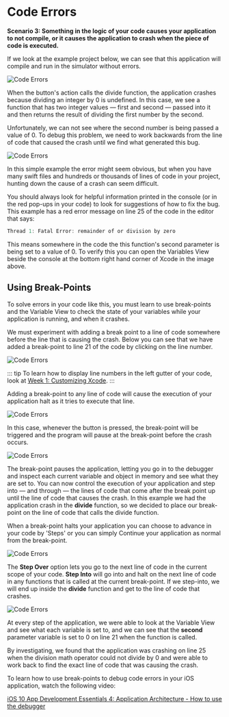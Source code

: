 # Code Errors

**Scenario 3:  Something in the logic of your code causes your application to not compile, or it causes the application to crash when the piece of code is executed.**

If we look at the example project below, we can see that this application will compile and run in the simulator without errors.

![Code Errors](/mad9137/assets/img/CodeError_1.png)

When the button's action calls the divide function, the application crashes because dividing an integer by 0 is undefined.  In this case, we see a function that has two integer values *—* first and second *—* passed into it and then returns the result of dividing the first number by the second.

Unfortunately, we can not see where the second number is being passed a value of 0.  To debug this problem, we need to work backwards from the line of code that caused the crash until we find what generated this bug.

![Code Errors](/mad9137/assets/img/CodeError_2.png)

In this simple example the error might seem obvious, but when you have many swift files and hundreds or thousands of lines of code in your project, hunting down the cause of a crash can seem difficult.

You should always look for helpful information printed in the console (or in the red pop-ups in your code) to look for suggestions of how to fix the bug.  This example has a red error message on line 25 of the code in the editor that says:

```swift
Thread 1: Fatal Error: remainder of or division by zero
```

This means somewhere in the code the this function's second parameter is being set to a value of 0.  To verify this you can open the Variables View beside the console at the bottom right hand corner of Xcode in the image above.

## Using Break-Points

To solve errors in your code like this, you must learn to use break-points and the Variable View to check the state of your variables while your application is running, and when it crashes.

We must experiment with adding a break point to a line of code somewhere before the line that is causing the crash.  Below you can see that we have added a break-point to line 21 of the code by clicking on the line number.

![Code Errors](/mad9137/assets/img/CodeError_3.png)

::: tip 
To learn how to display line numbers in the left gutter of your code, look at [Week 1: Customizing Xcode](/content/week-1/xcode-customize.md).
:::

Adding a break-point to any line of code will cause the execution of your application halt as it tries to execute that line.

![Code Errors](/mad9137/assets/img/CodeError_4.png)

In this case, whenever the button is pressed, the break-point will be triggered and the program will pause at the break-point before the crash occurs.

![Code Errors](/mad9137/assets/img/CodeError_5.png)

The break-point pauses the application, letting you go in to the debugger and inspect each current variable and object in memory and see what they are set to.  You can now control the execution of your application and step into *—* and through *—* the lines of code that come after the break point up until the line of code that causes the crash.  In this example we had the application crash in the **divide** function, so we decided to place our break-point on the line of code that calls the divide function. 

When a break-point halts your application you can choose to advance in your code by 'Steps' or you can simply Continue your application as normal from the break-point.

![Code Errors](/mad9137/assets/img/CodeError_6.png)

The **Step Over** option lets you go to the next line of code in the current scope of your code.  **Step Into** will go into and halt on the next line of code in any functions that is called at the current break-point.  If we step-into, we will end up inside the **divide** function and get to the line of code that crashes.

![Code Errors](/mad9137/assets/img/CodeError_7.png)

At every step of the application, we were able to look at the Variable View and see what each variable is set to, and we can see that the **second** parameter variable is set to 0 on line 21 when the function is called. 

By investigating, we found that the application was crashing on line 25 when the division math operator could not divide by 0 and were able to work back to find the exact line of code that was causing the crash.

To learn how to use break-points to debug code errors in your iOS application, watch the following video:

[iOS 10 App Development Essentials 4: Application Architecture - How to use the debugger](https://www.lynda.com/Swift-tutorials/How-use-debugger/518765/550163-4.html)